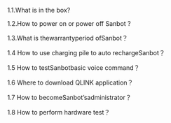 1.1.What is in the box?

1.2.How to power on or power off Sanbot ?

1.3.What is thewarrantyperiod ofSanbot？

1.4 How to use charging pile to auto rechargeSanbot？

1.5 How to testSanbotbasic voice command？

1.6 Where to download QLINK application？

1.7 How to becomeSanbot’sadministrator？

1.8 How to perform hardware test？

